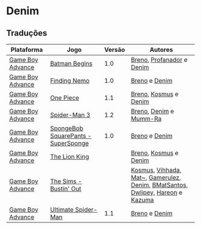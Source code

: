# Denim

## Traduções

| Plataforma | Jogo | Versão | Autores |
| ----------- | ----------- | ----------- | ----------- |
| [Game Boy Advance](../../traducoes/game-boy-advance/) | [Batman Begins](../../traducoes/game-boy-advance/batman-begins_breno-profanador-denim/) | 1.0 | [Breno](../../autores/breno/), [Profanador](../../autores/profanador/) e [Denim](../../autores/denim/) |
| [Game Boy Advance](../../traducoes/game-boy-advance/) | [Finding Nemo](../../traducoes/game-boy-advance/finding-nemo_breno-denim/) | 1.0 | [Breno](../../autores/breno/) e [Denim](../../autores/denim/) |
| [Game Boy Advance](../../traducoes/game-boy-advance/) | [One Piece](../../traducoes/game-boy-advance/one-piece_breno-kosmus-denim/) | 1.1 | [Breno](../../autores/breno/), [Kosmus](../../autores/kosmus/) e [Denim](../../autores/denim/) |
| [Game Boy Advance](../../traducoes/game-boy-advance/) | [Spider-Man 3](../../traducoes/game-boy-advance/spider-man-3_breno-denim-mumm-ra/) | 1.2 | [Breno](../../autores/breno/), [Denim](../../autores/denim/) e [Mumm\-Ra](../../autores/mumm-ra/) |
| [Game Boy Advance](../../traducoes/game-boy-advance/) | [SpongeBob SquarePants - SuperSponge](../../traducoes/game-boy-advance/spongebob-squarepants-supersponge_breno-denim/) | 1.0 | [Breno](../../autores/breno/) e [Denim](../../autores/denim/) |
| [Game Boy Advance](../../traducoes/game-boy-advance/) | [The Lion King](../../traducoes/game-boy-advance/the-lion-king_breno-kosmus-denim/) |  | [Breno](../../autores/breno/), [Kosmus](../../autores/kosmus/) e [Denim](../../autores/denim/) |
| [Game Boy Advance](../../traducoes/game-boy-advance/) | [The Sims - Bustin' Out](../../traducoes/game-boy-advance/the-sims-bustin-out_kosmus-et-al/) |  | [Kosmus](../../autores/kosmus/), [Vihhada](../../autores/vihhada/), [Mat~](../../autores/mat/), [Gamerulez](../../autores/gamerulez/), [Denim](../../autores/denim/), [BMatSantos](../../autores/bmatsantos/), [Dwlipey](../../autores/dwlipey/), [Hareon](../../autores/hareon/) e [Kazuma](../../autores/kazuma/) |
| [Game Boy Advance](../../traducoes/game-boy-advance/) | [Ultimate Spider-Man](../../traducoes/game-boy-advance/ultimate-spider-man_breno-denim/) | 1.1 | [Breno](../../autores/breno/) e [Denim](../../autores/denim/) |